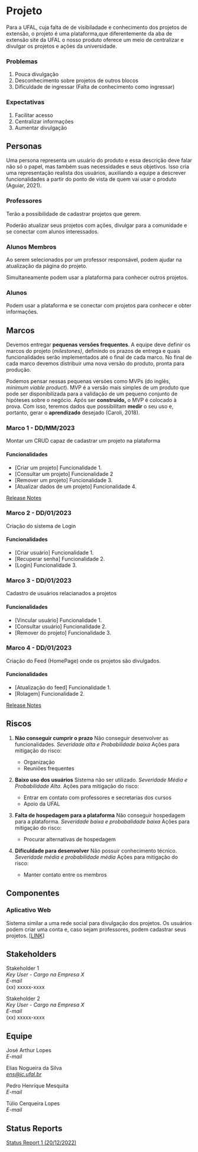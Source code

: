 # Projeto

Para a UFAL, cuja falta de de visibiladade e conhecimento dos projetos de extensão, o projeto é uma plataforma,que diferentemente da aba de extensão site da UFAL o nosso produto oferece um meio de centralizar e divulgar os projetos e ações da universidade.

### Problemas

1) Pouca divulgação
2) Desconhecimento sobre projetos de outros blocos
3) Dificuldade de ingressar (Falta de conhecimento como ingressar)

### Expectativas

1) Facilitar acesso
2) Centralizar informações
3) Aumentar divulgação

## Personas

Uma persona representa um usuário do produto e essa descrição deve falar não só o papel, mas também suas necessidades e seus objetivos. Isso cria uma representação realista dos usuários, auxiliando a equipe a descrever funcionalidades a partir do ponto de vista de quem vai usar o produto (Aguiar, 2021).

### Professores

Terão a possibilidade de cadastrar projetos que gerem.

Poderão atualizar seus projetos com ações, divulgar para a comunidade e se conectar com alunos interessados.

### Alunos Membros

Ao serem selecionados por um professor responsável, podem ajudar na atualização da página do projeto.

Simultaneamente podem usar a plataforma para conhecer outros projetos.

### Alunos

Podem usar a plataforma e se conectar com projetos para conhecer e obter informações.

## Marcos

Devemos entregar **pequenas versões frequentes**. A equipe deve definir os marcos do projeto (*milestones)*, definindo os prazos de entrega e quais funcionalidades serão implementados até o final de cada marco. No final de cada marco devemos distribuir uma nova versão do produto, pronta para produção.

Podemos pensar nessas pequenas versões como MVPs (do inglês, *minimum viable product*). MVP é a versão mais simples de um produto que pode ser disponibilizada para a validação de um pequeno conjunto de hipóteses sobre o negócio. Após ser **construído,** o MVP é colocado à prova. Com isso, teremos dados que possibilitam **medir** o seu uso e, portanto, gerar o **aprendizado** desejado (Caroli, 2018).

### Marco 1 - DD/MM/2023

Montar um CRUD capaz de cadastrar um projeto na plataforma
#### Funcionalidades

- [Criar um projeto] Funcionalidade 1.
- [Consultar um projeto] Funcionalidade 2
- [Remover um projeto] Funcionalidade 3.
- [Atualizar dados de um projeto] Funcionalidade 4.

[Release Notes ](release_notes_1.md)

### Marco 2 - DD/01/2023

Criação do sistema de Login

#### Funcionalidades 

- [Criar usuário] Funcionalidade 1.
- [Recuperar senha] Funcionalidade 2.
- [Login] Funcionalidade 3.

### Marco 3 - DD/01/2023

Cadastro de usuários relacianados a projetos

#### Funcionalidades 

- [Vincular usuário] Funcionalidade 1.
- [Consultar usuário] Funcionalidade 2.
- [Remover do projeto] Funcionalidade 3.

### Marco 4 - DD/01/2023

Criação do Feed (HomePage) onde os projetos são divulgados.

#### Funcionalidades 

- [Atualização do feed] Funcionalidade 1.
- [Rolagem] Funcionalidade 2.

[Release Notes ](release_notes_1.md)

## Riscos

1. **Não conseguir cumprir o prazo** Não conseguir desenvolver as funcionalidades. *Severidade alta e Probabilidade baixa*
   Ações para mitigação do risco:
	- Organização
	- Reuniões frequentes

2. **Baixo uso dos usuários** Sistema não ser utilizado. *Severidade Média e Probabilidade Alta*.
   Ações para mitigação do risco:
	- Entrar em contato com professores e secretarias dos cursos
	- Apoio da UFAL

3. **Falta de hospedagem para a plataforma** Não conseguir hospedagem para a plataforma. *Severidade baixa e probabalidade baixa*
   Ações para mitigação do risco:
	- Procurar alternativas de hospedagem

4. **Dificuldade para desenvolver** Não possuir conhecimento técnico. *Severidade média e probabilidade média*
   Ações para mitigação do risco:
	- Manter contato entre os membros


## Componentes

### Aplicativo Web 
Sistema similar a uma rede social para divulgação dos projetos. Os usuários podem criar uma conta e, caso sejam professores, podem cadastrar seus projetos.
[[LINK](https://github.com/EliasNsilva/projeto-pds)]

## Stakeholders

Stakeholder 1 <br />
*Key User - Cargo na Empresa X* <br />
*E-mail* <br />
(xx) xxxxx-xxxx

Stakeholder 2 <br />
*Key User - Cargo na Empresa X* <br />
*E-mail* <br />
(xx) xxxxx-xxxx

## Equipe

José Arthur Lopes <br />
*E-mail* <br />

Elias Nogueira da Silva <br />
*ens@ic.ufal.br* <br />

Pedro Henrique Mesquita <br />
*E-mail* <br />

Túlio Cerqueira Lopes <br />
*E-mail* <br />

## Status Reports

[Status Report 1 (20/12/2022)](status_report_1.md)
